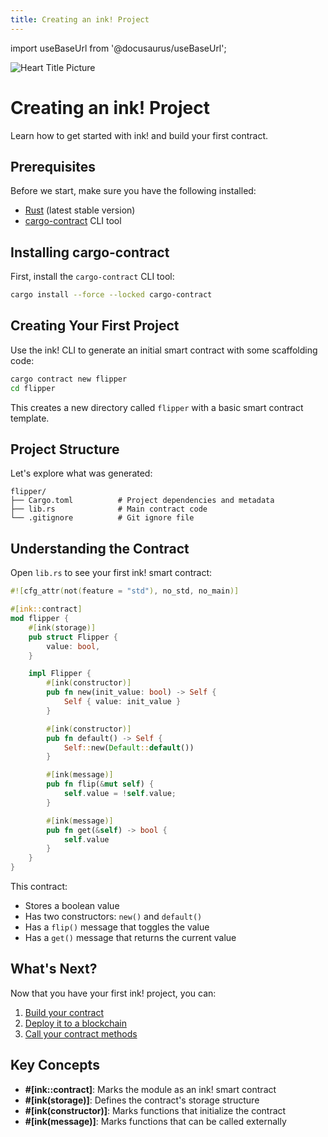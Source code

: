 ```yaml
---
title: Creating an ink! Project
---
```


import useBaseUrl from '@docusaurus/useBaseUrl';

![Heart Title Picture](/img/title/heart.svg)

# Creating an ink! Project

Learn how to get started with ink! and build your first contract.

## Prerequisites

Before we start, make sure you have the following installed:

- [Rust](https://rustup.rs/) (latest stable version)
- [cargo-contract](https://github.com/use-ink/cargo-contract) CLI tool

## Installing cargo-contract

First, install the `cargo-contract` CLI tool:

```bash
cargo install --force --locked cargo-contract
```

## Creating Your First Project

Use the ink! CLI to generate an initial smart contract with some scaffolding code:

```bash
cargo contract new flipper
cd flipper
```

This creates a new directory called `flipper` with a basic smart contract template.

## Project Structure

Let's explore what was generated:

```
flipper/
├── Cargo.toml          # Project dependencies and metadata
├── lib.rs              # Main contract code
└── .gitignore          # Git ignore file
```

## Understanding the Contract

Open `lib.rs` to see your first ink! smart contract:

```rust
#![cfg_attr(not(feature = "std"), no_std, no_main)]

#[ink::contract]
mod flipper {
    #[ink(storage)]
    pub struct Flipper {
        value: bool,
    }

    impl Flipper {
        #[ink(constructor)]
        pub fn new(init_value: bool) -> Self {
            Self { value: init_value }
        }

        #[ink(constructor)]
        pub fn default() -> Self {
            Self::new(Default::default())
        }

        #[ink(message)]
        pub fn flip(&mut self) {
            self.value = !self.value;
        }

        #[ink(message)]
        pub fn get(&self) -> bool {
            self.value
        }
    }
}
```

This contract:
- Stores a boolean value
- Has two constructors: `new()` and `default()`
- Has a `flip()` message that toggles the value
- Has a `get()` message that returns the current value

## What's Next?

Now that you have your first ink! project, you can:
1. [Build your contract](../building-your-contract)
2. [Deploy it to a blockchain](../deploy-your-contract)
3. [Call your contract methods](../calling-your-contract)

## Key Concepts

- **#[ink::contract]**: Marks the module as an ink! smart contract
- **#[ink(storage)]**: Defines the contract's storage structure
- **#[ink(constructor)]**: Marks functions that initialize the contract
- **#[ink(message)]**: Marks functions that can be called externally 